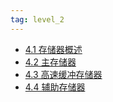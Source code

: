 ```yaml
---
tag: level_2 
---
```

- [4.1 存储器概述](第4章%20存储器/4.1%20存储器概述.md)
- [4.2 主存储器](第4章%20存储器/4.2%20主存储器.md)
- [4.3 高速缓冲存储器](第4章%20存储器/4.3%20高速缓冲存储器.md)
- [4.4 辅助存储器](第4章%20存储器/4.4%20辅助存储器.md)